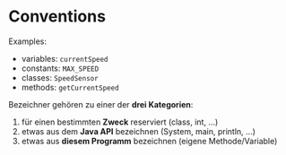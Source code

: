 # Conventions

Examples:
- variables: ```currentSpeed```
- constants: ```MAX_SPEED```
- classes: ```SpeedSensor```
- methods: ```getCurrentSpeed```


Bezeichner gehören zu einer der **drei Kategorien**:
1. für einen bestimmten **Zweck** reserviert (class, int, …)
2. etwas aus dem **Java API** bezeichnen (System, main, println, …)
3. etwas aus **diesem Programm** bezeichnen (eigene Methode/Variable)